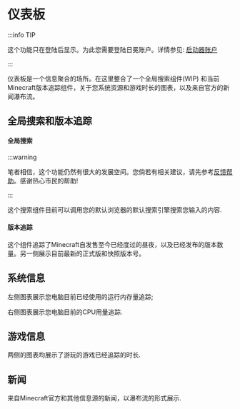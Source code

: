 # 仪表板

:::info TIP

这个功能只在登陆后显示。为此您需要登陆日冕账户。详情参见: [启动器账户](/zhCN/lxguide/settings/item/lx-account)

:::

仪表板是一个信息聚合的场所。在这里整合了一个全局搜索组件(WIP) 和当前Minecraft版本追踪组件，关于您系统资源和游戏时长的图表，以及来自官方的新闻瀑布流。

## 全局搜索和版本追踪

#### 全局搜索

:::warning

笔者相信，这个功能仍然有很大的发展空间。您倘若有相关建议，请先参考[反馈帮助](/zhCN/lxguide/report-issue)。感谢热心市民的帮助!

:::

这个搜索组件目前可以调用您的默认浏览器的默认搜索引擎搜索您输入的内容.

#### 版本追踪

这个组件追踪了Minecraft自发售至今已经度过的昼夜，以及已经发布的版本数量。另一侧展示目前最新的正式版和快照版本号。

## 系统信息

左侧图表展示您电脑目前已经使用的运行内存量追踪;

右侧图表展示您电脑目前的CPU用量追踪.

## 游戏信息

两侧的图表均展示了游玩的游戏已经追踪的时长.

## 新闻

来自Minecraft官方和其他信息源的新闻，以瀑布流的形式展示.